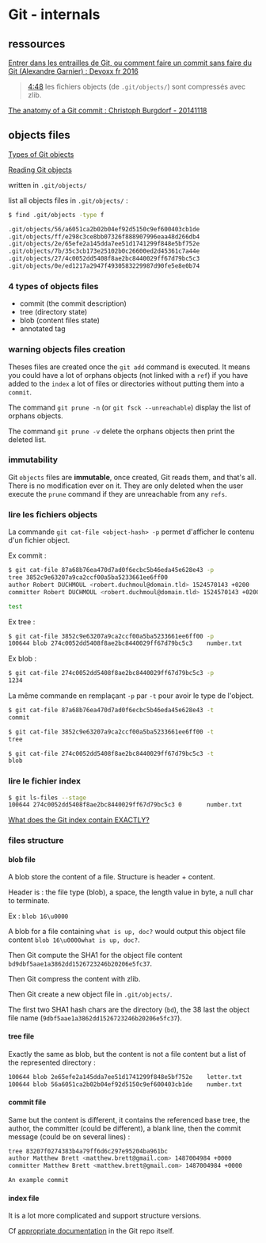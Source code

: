 # Git - internals

## ressources

[Entrer dans les entrailles de Git, ou comment faire un commit sans faire du Git (Alexandre Garnier) : Devoxx fr 2016](https://www.youtube.com/watch?v=Hd_UpJPDlik&index=88&list=PLTbQvx84FrAS5clN9i8_LFUQxcMY7qXAO)

> [4:48](https://youtu.be/Hd_UpJPDlik?list=PLTbQvx84FrAS5clN9i8_LFUQxcMY7qXAO&t=290) les fichiers objects (de `.git/objects/`) sont compressés avec zlib.

[The anatomy of a Git commit : Christoph Burgdorf - 20141118](https://blog.thoughtram.io/git/2014/11/18/the-anatomy-of-a-git-commit.html)

## objects files

[Types of Git objects](https://matthew-brett.github.io/curious-git/git_object_types.html)

[Reading Git objects](https://matthew-brett.github.io/curious-git/reading_git_objects.html)

written in `.git/objects/`

list all objects files in `.git/objects/` :

```bash
$ find .git/objects -type f

.git/objects/56/a6051ca2b02b04ef92d5150c9ef600403cb1de
.git/objects/ff/e298c3ce8bb07326f888907996eaa48d266db4
.git/objects/2e/65efe2a145dda7ee51d1741299f848e5bf752e
.git/objects/7b/35c3cb173e25102b0c26600ed2d45361c7a44e
.git/objects/27/4c0052dd5408f8ae2bc8440029ff67d79bc5c3
.git/objects/0e/ed1217a2947f4930583229987d90fe5e8e0b74

```

### 4 types of objects files

- commit (the commit description)
- tree (directory state)
- blob (content files state)
- annotated tag

### warning objects files creation

Theses files are created once the `git add` command is executed. It means you could have a lot of orphans objects (not linked with a `ref`)
if you have added to the `index` a lot of files or directories without putting them into a `commit`.

The command `git prune -n` (or `git fsck --unreachable`) display the list of orphans objects.

The command `git prune -v` delete the orphans objects then print the deleted list.

### immutability

Git `objects` files are **immutable**, once created, Git reads them, and that's all. There is no modification ever on it.
They are only deleted when the user execute the `prune` command if they are unreachable from any `refs`.

### lire les fichiers objects

La commande `git cat-file <object-hash> -p` permet d'afficher le contenu d'un fichier object.

Ex commit :

```bash
$ git cat-file 87a68b76ea470d7ad0f6ecbc5b46eda45e628e43 -p
tree 3852c9e63207a9ca2ccf00a5ba5233661ee6ff00
author Robert DUCHMOUL <robert.duchmoul@domain.tld> 1524570143 +0200
committer Robert DUCHMOUL <robert.duchmoul@domain.tld> 1524570143 +0200

test
```

Ex tree :

```bash
$ git cat-file 3852c9e63207a9ca2ccf00a5ba5233661ee6ff00 -p
100644 blob 274c0052dd5408f8ae2bc8440029ff67d79bc5c3    number.txt
```

Ex blob :

```bash
$ git cat-file 274c0052dd5408f8ae2bc8440029ff67d79bc5c3 -p
1234
```

La même commande en remplaçant `-p` par `-t` pour avoir le type de l'object.

```bash
$ git cat-file 87a68b76ea470d7ad0f6ecbc5b46eda45e628e43 -t
commit

$ git cat-file 3852c9e63207a9ca2ccf00a5ba5233661ee6ff00 -t
tree

$ git cat-file 274c0052dd5408f8ae2bc8440029ff67d79bc5c3 -t
blob
```

### lire le fichier index

```bash
$ git ls-files --stage
100644 274c0052dd5408f8ae2bc8440029ff67d79bc5c3 0       number.txt
```

[What does the Git index contain EXACTLY?](https://stackoverflow.com/questions/4084921/what-does-the-git-index-contain-exactly?utm_medium=organic&utm_source=google_rich_qa&utm_campaign=google_rich_qa)

### files structure

#### blob file

A blob store the content of a file. Structure is header + content.

Header is : the file type (blob), a space, the length value in byte, a null char to terminate.

Ex : `blob 16\u0000`

A blob for a file containing `what is up, doc?` would output this object file content `blob 16\u0000what is up, doc?`.

Then Git compute the SHA1 for the object file content `bd9dbf5aae1a3862dd1526723246b20206e5fc37`.

Then Git compress the content with zlib.

Then Git create a new object file in `.git/objects/`.

The first two SHA1 hash chars are the directory (`bd`), the 38 last the object file name (`9dbf5aae1a3862dd1526723246b20206e5fc37`).

#### tree file

Exactly the same as blob, but the content is not a file content but a list of the represented directory :

```bash
100644 blob 2e65efe2a145dda7ee51d1741299f848e5bf752e    letter.txt
100644 blob 56a6051ca2b02b04ef92d5150c9ef600403cb1de    number.txt
```

#### commit file

Same but the content is different, it contains the referenced base tree, the author, the committer (could be different),
a blank line, then the commit message (could be on several lines) :

```bash
tree 83207f0274383b4a79ff6d6c297e95204ba961bc
author Matthew Brett <matthew.brett@gmail.com> 1487004984 +0000
committer Matthew Brett <matthew.brett@gmail.com> 1487004984 +0000

An example commit
```

#### index file

It is a lot more complicated and support structure versions.

Cf [appropriate documentation](https://github.com/git/git/blob/867b1c1bf68363bcfd17667d6d4b9031fa6a1300/Documentation/technical/index-format.txt) in the Git repo itself.

